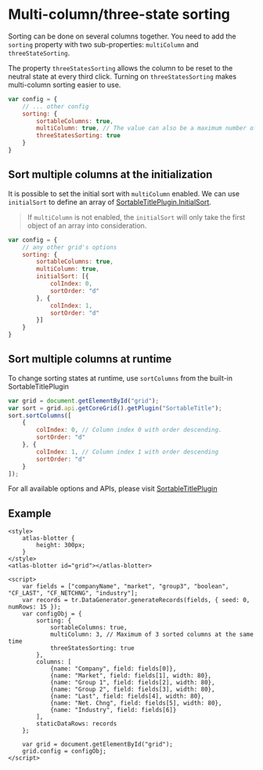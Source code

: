 # Multi-column/three-state sorting

Sorting can be done on several columns together. You need to add the `sorting` property with two sub-properties: `multiColumn` and `threeStateSorting`.

The property `threeStatesSorting` allows the column to be reset to the neutral state at every third click. Turning on `threeStatesSorting` makes multi-column sorting easier to use.

```js
var config = {
	// ... other config
	sorting: {
		sortableColumns: true,
		multiColumn: true, // The value can also be a maximum number of sorted columns 
		threeStatesSorting: true
	}
}
```

## Sort multiple columns at the initialization

It is possible to set the initial sort with `multiColumn` enabled. We can use `initialSort` to define an array of [SortableTitlePlugin.InitialSort](../apis/composite_grid/tr.grid.SortableTitlePlugin.html#~InitialSort).

> If `multiColumn` is not enabled, the `initialSort` will only take the first object of an array into consideration.

```js
var config = {
	// any other grid's options
	sorting: {
		sortableColumns: true,
		multiColumn: true,
		initialSort: [{
			colIndex: 0,
			sortOrder: "d"
		}, {
			colIndex: 1,
			sortOrder: "d"
		}]
	}
}
```

## Sort multiple columns at runtime

To change sorting states at runtime, use `sortColumns` from the built-in SortableTitlePlugin

```js
var grid = document.getElementById("grid");
var sort = grid.api.getCoreGrid().getPlugin("SortableTitle");
sort.sortColumns([
	{
		colIndex: 0, // Column index 0 with order descending.
		sortOrder: "d"
	}, {
		colIndex: 1, // Column index 1 with order descending
		sortOrder: "d"
	}
]);
```

For all available options and APIs, please visit [SortableTitlePlugin](../apis/composite_grid/tr.grid.SortableTitlePlugin.md)

## Example

```live
<style>
	atlas-blotter {
		height: 300px;
	}
</style>
<atlas-blotter id="grid"></atlas-blotter>

<script>
	var fields = ["companyName", "market", "group3", "boolean", "CF_LAST", "CF_NETCHNG", "industry"];
	var records = tr.DataGenerator.generateRecords(fields, { seed: 0, numRows: 15 });
	var configObj = {
		sorting: {
			sortableColumns: true,
			multiColumn: 3, // Maximum of 3 sorted columns at the same time
			threeStatesSorting: true
		},
		columns: [
			{name: "Company", field: fields[0]},
			{name: "Market", field: fields[1], width: 80},
			{name: "Group 1", field: fields[2], width: 80},
			{name: "Group 2", field: fields[3], width: 80},
			{name: "Last", field: fields[4], width: 80},
			{name: "Net. Chng", field: fields[5], width: 80},
			{name: "Industry", field: fields[6]}
		],
		staticDataRows: records
	};

	var grid = document.getElementById("grid");
	grid.config = configObj;
</script>
```

<br><br><br>
